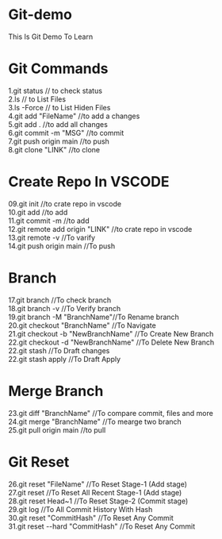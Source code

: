 # Git-demo
This Is Git Demo To Learn <br>

# Git Commands
 1.git status                // to check status <br>
 2.ls                        // to List Files <br>
 3.ls -Force                 // to List Hiden Files <br>
 4.git add "FileName"        //to add a changes <br>
 5.git add .                 //to add all changes <br>
 6.git commit -m "MSG"       //to commit  <br>
 7.git push origin main      //to push  <br>
 8.git clone "LINK"          //to clone  <br>

# Create Repo In VSCODE 

 09.git init                  //to crate repo in vscode  <br>
 10.git add                   //to add  <br>
 11.git commit -m             //to add  <br>
 12.git remote add origin "LINK"  //to crate repo in vscode  <br>
 13.git remote -v             //To varify <br>
 14.git push origin main      //To push  <br>

# Branch
 17.git branch                //To check branch  <br>
 18.git branch -v             //To Verify branch  <br>
 19.git branch -M "BranchName"//To Rename branch  <br>
 20.git checkout "BranchName" //To Navigate  <br>
 21.git checkout -b "NewBranchName" //To Create New Branch  <br>
 22.git checkout -d "NewBranchName" //To Delete New Branch  <br>
 22.git stash                    //To Draft changes  <br>
 22.git stash apply              //To Draft Apply  <br>

 # Merge Branch 
 23.git diff "BranchName"      //To compare commit, files and more  <br>
 24.git merge "BranchName"     //To mearge two branch  <br> 
 25.git pull origin main       //to pull  <br>

 # Git Reset
 26.git reset "FileName"       //To Reset Stage-1 (Add stage)   <br>
 27.git reset                  //To Reset All Recent Stage-1 (Add stage)  <br>
 28.git reset Head~1           //To Reset  Stage-2 (Commit stage)  <br>
 29.git log                    //To All Commit History With Hash  <br>
 30.git reset "CommitHash"     //To Reset Any Commit  <br>
 31.git reset --hard "CommitHash"     //To Reset Any Commit  <br>

